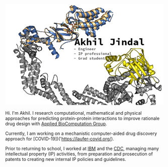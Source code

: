 ![Akhil's Banner](https://github.com/akhil-jindal/akhil-jindal/blob/master/data/PROTAC.png)

Hi.  I'm Akhil.  I research computational, mathematical and physical approaches for predicting protein-protein interactions
to improve rationale drug design with [Applied BioComputation Group]('https://abcgroup.cluspro.org/).

Currently, I am working on a mechanistic computer-aided drug discovery approach for [COVID-19])('https://laufer-covid.org/).

Prior to returning to school, I worked at [IBM]('https://www.ibm.com/us-en/') and the [CDC]('https://www.cdc.gov/),
managing many intellectual property (IP) activities, from preparation and prosecution of patents to creating 
new internal IP policies and guidelines.

